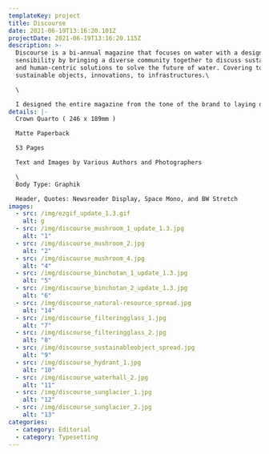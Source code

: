 ```yaml
---
templateKey: project
title: Discourse
date: 2021-06-19T13:16:20.101Z
projectDate: 2021-06-19T13:16:20.115Z
description: >-
  Discourse is a bi-annual magazine that focuses on water with a design
  sensibility by bringing a diverse community together to discuss sustainable
  and human-centric solutions to solve the future of water. Covering topics from
  sustainable objects, innovations, to infrastructures.\

  \

  I designed the entire magazine from the tone of the brand to laying out the spreads.
details: |-
  Crown Quarto ( 246 x 189mm )

  Matte Paperback

  53 Pages

  Text and Images by Various Authors and Photographers

  \
  Body Type: Graphik

  Header, Quotes: Newsreader Display, Space Mono, and BW Stretch
images:
  - src: /img/ezgif_update_1.3.gif
    alt: g
  - src: /img/discourse_mushroom_1_update_1.3.jpg
    alt: "1"
  - src: /img/discourse_mushroom_2.jpg
    alt: "2"
  - src: /img/discourse_mushroom_4.jpg
    alt: "4"
  - src: /img/discourse_binchotan_1_update_1.3.jpg
    alt: "5"
  - src: /img/discourse_binchotan_2_update_1.3.jpg
    alt: "6"
  - src: /img/discourse_natural-resource_spread.jpg
    alt: "14"
  - src: /img/discourse_filteringglass_1.jpg
    alt: "7"
  - src: /img/discourse_filteringglass_2.jpg
    alt: "8"
  - src: /img/discourse_sustainableobject_spread.jpg
    alt: "9"
  - src: /img/discourse_hydrant_1.jpg
    alt: "10"
  - src: /img/discourse_waterhall_2.jpg
    alt: "11"
  - src: /img/discourse_sunglacier_1.jpg
    alt: "12"
  - src: /img/discourse_sunglacier_2.jpg
    alt: "13"
categories:
  - category: Editorial
  - category: Typesetting
---
```

